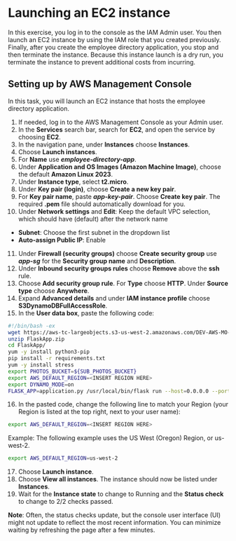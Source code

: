 # Launching an EC2 instance
In this exercise, you log in to the console as the IAM Admin user. You then launch an EC2 instance by using the IAM role that you created previously. Finally, after you create the employee directory application, you stop and then terminate the instance. Because this instance launch is a dry run, you terminate the instance to prevent additional costs from incurring.
## Setting up by AWS Management Console 
In this task, you will launch an EC2 instance that hosts the employee directory application.
1. If needed, log in to the AWS Management Console as your Admin user.
2. In the **Services** search bar, search for **EC2**, and open the service by choosing **EC2**.
3. In the navigation pane, under **Instances** choose **Instances**.
4. Choose **Launch instances**.
5. For **Name** use ***employee-directory-app***.
6. Under **Application and OS Images (Amazon Machine Image)**, choose the default **Amazon Linux 2023**.
7. Under **Instance type**, select **t2.micro**.
8. Under **Key pair (login)**, choose **Create a new key pair**.
9. For **Key pair name**, paste ***app-key-pair***. Choose **Create key pair**. The required **.pem** file should automatically download for you.
10. Under **Network settings** and **Edit**: Keep the default VPC selection, which should have (default) after the network name
  - **Subnet**: Choose the first subnet in the dropdown list
  - **Auto-assign Public IP**: Enable
11. Under **Firewall (security groups)** choose **Create security group** use ***app-sg*** for the **Security group name** and **Description**.
12. Under **Inbound security groups rules** choose **Remove** above the **ssh** rule.
13. Choose **Add security group rule**. For **Type** choose **HTTP**. Under **Source type** choose **Anywhere**.
14. Expand **Advanced details** and under **IAM instance profile** choose **S3DynamoDBFullAccessRole**.
15. In the **User data box**, paste the following code:
```bash
#!/bin/bash -ex
wget https://aws-tc-largeobjects.s3-us-west-2.amazonaws.com/DEV-AWS-MO-GCNv2/FlaskApp.zip
unzip FlaskApp.zip
cd FlaskApp/
yum -y install python3-pip
pip install -r requirements.txt
yum -y install stress
export PHOTOS_BUCKET=${SUB_PHOTOS_BUCKET}
export AWS_DEFAULT_REGION=<INSERT REGION HERE>
export DYNAMO_MODE=on
FLASK_APP=application.py /usr/local/bin/flask run --host=0.0.0.0 --port=80
```
16. In the pasted code, change the following line to match your Region (your Region is listed at the top right, next to your user name):
```bash
export AWS_DEFAULT_REGION=<INSERT REGION HERE>
```
Example:
The following example uses the US West (Oregon) Region, or us-west-2.
```bash
export AWS_DEFAULT_REGION=us-west-2
```
17. Choose **Launch instance**.
18. Choose **View all instances**.
The instance should now be listed under **Instances**.
19. Wait for the **Instance state** to change to Running and the **Status check** to change to 2/2 checks passed.

**Note**: Often, the status checks update, but the console user interface (UI) might not update to reflect the most recent information. You can minimize waiting by refreshing the page after a few minutes.
